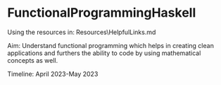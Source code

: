 # FunctionalProgrammingHaskell
Using the resources in: Resources\HelpfulLinks.md 

Aim: Understand functional programming which helps in creating clean applications and furthers the ability to code by using mathematical concepts as well. 

Timeline: April 2023-May 2023